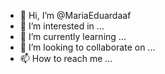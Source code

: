 - 👋 Hi, I’m @MariaEduardaaf
- 👀 I’m interested in ...
- 🌱 I’m currently learning ...
- 💞️ I’m looking to collaborate on ...
- 📫 How to reach me ...

<!---
MariaEduardaaf/MariaEduardaaf is a ✨ special ✨ repository because its `README.md` (this file) appears on your GitHub profile.
You can click the Preview link to take a look at your changes.
--->
